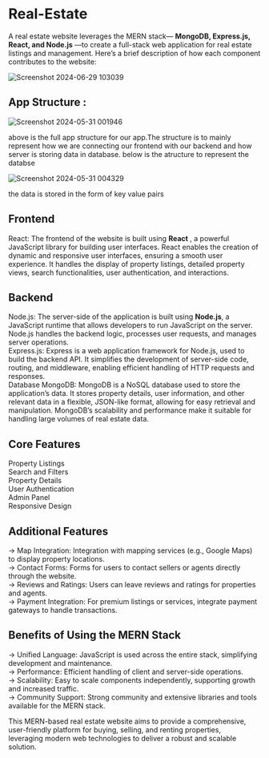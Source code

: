 # Real-Estate
A real estate website leverages the MERN stack— **MongoDB, Express.js, React, and Node.js**
—to create a full-stack web application for real estate listings and management. 
Here’s a brief description of how each component contributes to the website:

![Screenshot 2024-06-29 103039](https://github.com/aryanvyas16/Real-Estate/assets/113963972/8abd9df8-f48c-4684-a40c-b22fd40a1016)





## App Structure : 


![Screenshot 2024-05-31 001946](https://github.com/aryanvyas16/Real-Estate/assets/113963972/414ef71b-4a65-4b37-a3c9-fe3c83f26758)

above is the full app structure for our app.The structure is to mainly represent how we are connecting our frontend with our backend and how server is storing data in database.
below is the atructure to represent the databse

![Screenshot 2024-05-31 004329](https://github.com/aryanvyas16/Real-Estate/assets/113963972/327ef3e0-2191-4ac7-b6df-c8363b9f826a)

the data is stored in the form of key value pairs

## Frontend
React: The frontend of the website is built using **React** , a powerful JavaScript library for building user interfaces. React enables the creation of dynamic and responsive user interfaces, ensuring a smooth user experience. 
It handles the display of property listings, detailed property views, search functionalities, user authentication, and interactions.

## Backend
Node.js: The server-side of the application is built using **Node.js**, a JavaScript runtime that allows developers to run JavaScript on the server. Node.js handles the backend logic, processes user requests, and manages server operations.<br/>
Express.js: Express is a web application framework for Node.js, used to build the backend API. It simplifies the development of server-side code, routing, and middleware, enabling efficient handling of HTTP requests and responses.<br/>
Database
MongoDB: MongoDB is a NoSQL database used to store the application’s data. It stores property details, user information, and other relevant data in a flexible, JSON-like format, allowing for easy retrieval and manipulation. MongoDB’s scalability and performance make it suitable for handling large volumes of real estate data.

## Core Features
Property Listings  <br/>
Search and Filters  <br/>
Property Details  <br/>
User Authentication  <br/>
Admin Panel    <br/>
Responsive Design  <br/>

## Additional Features
-> Map Integration: Integration with mapping services (e.g., Google Maps) to display property locations. <br/>
-> Contact Forms: Forms for users to contact sellers or agents directly through the website. <br/>
-> Reviews and Ratings: Users can leave reviews and ratings for properties and agents.  <br/>
-> Payment Integration: For premium listings or services, integrate payment gateways to handle transactions.

## Benefits of Using the MERN Stack
-> Unified Language: JavaScript is used across the entire stack, simplifying development and maintenance.<br/>
-> Performance: Efficient handling of client and server-side operations. <br/>
-> Scalability: Easy to scale components independently, supporting growth and increased traffic.<br/>
-> Community Support: Strong community and extensive libraries and tools available for the MERN stack.<br/>

This MERN-based real estate website aims to provide a comprehensive, user-friendly platform for buying, selling, and renting properties,<br/>
leveraging modern web technologies to deliver a robust and scalable solution.
